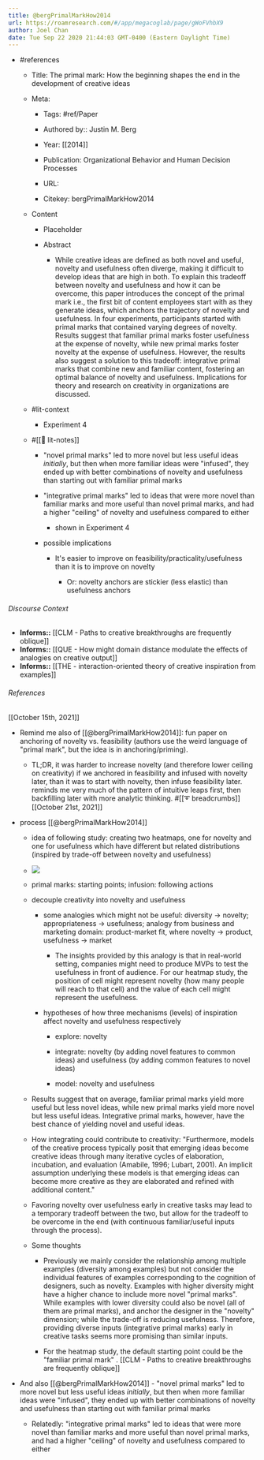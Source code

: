 ```yaml
---
title: @bergPrimalMarkHow2014
url: https://roamresearch.com/#/app/megacoglab/page/gWoFVhbX9
author: Joel Chan
date: Tue Sep 22 2020 21:44:03 GMT-0400 (Eastern Daylight Time)
---
```


- #references

    - Title: The primal mark: How the beginning shapes the end in the development of creative ideas

    - Meta:

        - Tags: #ref/Paper

        - Authored by::  Justin M. Berg

        - Year: [[2014]]

        - Publication: Organizational Behavior and Human Decision Processes

        - URL:

        - Citekey: bergPrimalMarkHow2014

    - Content

        - Placeholder

        - Abstract

            - While creative ideas are defined as both novel and useful, novelty and usefulness often diverge, making it difficult to develop ideas that are high in both. To explain this tradeoff between novelty and usefulness and how it can be overcome, this paper introduces the concept of the primal mark i.e., the first bit of content employees start with as they generate ideas, which anchors the trajectory of novelty and usefulness. In four experiments, participants started with primal marks that contained varying degrees of novelty. Results suggest that familiar primal marks foster usefulness at the expense of novelty, while new primal marks foster novelty at the expense of usefulness. However, the results also suggest a solution to this tradeoff: integrative primal marks that combine new and familiar content, fostering an optimal balance of novelty and usefulness. Implications for theory and research on creativity in organizations are discussed.

    - #lit-context

        - Experiment 4

    - #[[📝 lit-notes]]

        - "novel primal marks" led to more novel but less useful ideas *initially*, but then when more familiar ideas were "infused", they ended up with better combinations of novelty and usefulness than starting out with familiar primal marks

        - "integrative primal marks" led to ideas that were more novel than familiar marks and more useful than novel primal marks, and had a higher "ceiling" of novelty and usefulness compared to either

            - shown in Experiment 4

        - possible implications

            - It's easier to improve on feasibility/practicality/usefulness than it is to improve on novelty

                - Or: novelty anchors are stickier (less elastic) than usefulness anchors

###### Discourse Context

- **Informs::** [[CLM - Paths to creative breakthroughs are frequently oblique]]
- **Informs::** [[QUE - How might domain distance modulate the effects of analogies on creative output]]
- **Informs::** [[THE - interaction-oriented theory of creative inspiration from examples]]

###### References

[[October 15th, 2021]]

- Remind me also of [[@bergPrimalMarkHow2014]]: fun paper on anchoring of novelty vs. feasibility (authors use the weird language of "primal mark", but the idea is in anchoring/priming).

    - TL;DR, it was harder to increase novelty (and therefore lower ceiling on creativity) if we anchored in feasibility and infused with novelty later, than it was to start with novelty, then infuse feasibility later. reminds me very much of the pattern of intuitive leaps first, then backfilling later with more analytic thinking. #[[➰ breadcrumbs]]
[[October 21st, 2021]]

- process [[@bergPrimalMarkHow2014]]

    - idea of following study: creating two heatmaps, one for novelty and one for usefulness which have different but related distributions (inspired by trade-off between novelty and usefulness)

    - ![](https://firebasestorage.googleapis.com/v0/b/firescript-577a2.appspot.com/o/imgs%2Fapp%2Fmegacoglab%2Fwt4yulrzph.png?alt=media&token=e82bd208-64e0-45e7-93af-63579da92317)

    - primal marks: starting points; infusion: following actions

    - decouple creativity into novelty and usefulness

        - some analogies which might not be useful: diversity -> novelty; appropriateness -> usefulness; analogy from business and marketing domain: product-market fit, where novelty -> product, usefulness -> market

            - The insights provided by this analogy is that in real-world setting, companies might need to produce MVPs to test the usefulness in front of audience. For our heatmap study, the position of cell might represent novelty (how many people will reach to that cell) and the value of each cell might represent the usefulness.

        - hypotheses of how three mechanisms (levels) of inspiration affect novelty and usefulness respectively

            - explore: novelty

            - integrate: novelty (by adding novel features to common ideas) and usefulness (by adding common features to novel ideas)

            - model: novelty and usefulness

    - Results suggest that on average, familiar primal marks yield more useful but less novel ideas, while new primal marks yield more novel but less useful ideas. Integrative primal marks, however, have the best chance of yielding novel and useful ideas.

    - How integrating could contribute to creativity: "Furthermore, models of the creative process typically posit that emerging ideas become creative ideas through many iterative cycles of elaboration, incubation, and evaluation (Amabile, 1996; Lubart, 2001). An implicit assumption underlying these models is that emerging ideas can become more creative as they are elaborated and refined with additional content."

    - Favoring novelty over usefulness early in creative tasks may lead to a temporary tradeoff between the two, but allow for the tradeoff to be overcome in the end (with continuous familiar/useful inputs through the process).

    - Some thoughts

        - Previously we mainly consider the relationship among multiple examples (diversity among examples) but not consider the individual features of examples corresponding to the cognition of designers, such as novelty. Examples with higher diversity might have a higher chance to include more novel "primal marks". While examples with lower diversity could also be novel (all of them are primal marks), and anchor the designer in the "novelty" dimension; while the trade-off is reducing usefulness. Therefore, providing diverse inputs (integrative primal marks) early in creative tasks seems more promising than similar inputs.

        - For the heatmap study, the default starting point could be the "familiar primal mark" .
[[CLM - Paths to creative breakthroughs are frequently oblique]]

- And also [[@bergPrimalMarkHow2014]] - "novel primal marks" led to more novel but less useful ideas *initially*, but then when more familiar ideas were "infused", they ended up with better combinations of novelty and usefulness than starting out with familiar primal marks

    - Relatedly: "integrative primal marks" led to ideas that were more novel than familiar marks and more useful than novel primal marks, and had a higher "ceiling" of novelty and usefulness compared to either
